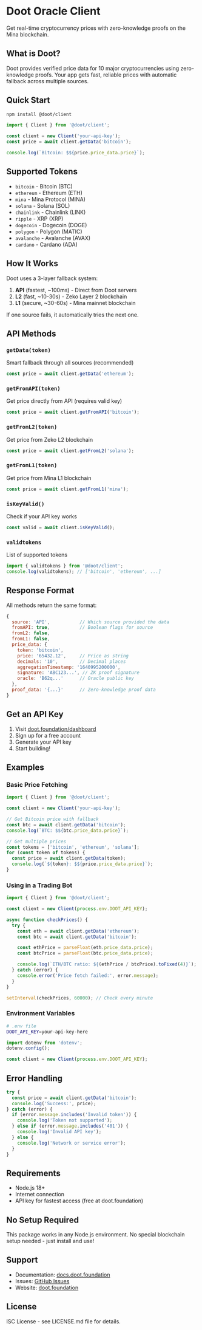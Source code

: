 # Doot Oracle Client

Get real-time cryptocurrency prices with zero-knowledge proofs on the Mina blockchain.

## What is Doot?

Doot provides verified price data for 10 major cryptocurrencies using zero-knowledge proofs. Your app gets fast, reliable prices with automatic fallback across multiple sources.

## Quick Start

```bash
npm install @doot/client
```

```javascript
import { Client } from '@doot/client';

const client = new Client('your-api-key');
const price = await client.getData('bitcoin');

console.log(`Bitcoin: $${price.price_data.price}`);
```

## Supported Tokens

- `bitcoin` - Bitcoin (BTC)
- `ethereum` - Ethereum (ETH)
- `mina` - Mina Protocol (MINA)
- `solana` - Solana (SOL)
- `chainlink` - Chainlink (LINK)
- `ripple` - XRP (XRP)
- `dogecoin` - Dogecoin (DOGE)
- `polygon` - Polygon (MATIC)
- `avalanche` - Avalanche (AVAX)
- `cardano` - Cardano (ADA)

## How It Works

Doot uses a 3-layer fallback system:

1. **API** (fastest, ~100ms) - Direct from Doot servers
2. **L2** (fast, ~10-30s) - Zeko Layer 2 blockchain
3. **L1** (secure, ~30-60s) - Mina mainnet blockchain

If one source fails, it automatically tries the next one.

## API Methods

### `getData(token)`
Smart fallback through all sources (recommended)
```javascript
const price = await client.getData('ethereum');
```

### `getFromAPI(token)`
Get price directly from API (requires valid key)
```javascript
const price = await client.getFromAPI('bitcoin');
```

### `getFromL2(token)`
Get price from Zeko L2 blockchain
```javascript
const price = await client.getFromL2('solana');
```

### `getFromL1(token)`
Get price from Mina L1 blockchain
```javascript
const price = await client.getFromL1('mina');
```

### `isKeyValid()`
Check if your API key works
```javascript
const valid = await client.isKeyValid();
```

### `validtokens`
List of supported tokens
```javascript
import { validtokens } from '@doot/client';
console.log(validtokens); // ['bitcoin', 'ethereum', ...]
```

## Response Format

All methods return the same format:

```javascript
{
  source: 'API',           // Which source provided the data
  fromAPI: true,           // Boolean flags for source
  fromL2: false,
  fromL1: false,
  price_data: {
    token: 'bitcoin',
    price: '65432.12',     // Price as string
    decimals: '10',        // Decimal places
    aggregationTimestamp: '1640995200000',
    signature: 'ABC123...', // ZK proof signature
    oracle: 'B62q...'      // Oracle public key
  },
  proof_data: '{...}'      // Zero-knowledge proof data
}
```

## Get an API Key

1. Visit [doot.foundation/dashboard](https://doot.foundation/dashboard)
2. Sign up for a free account
3. Generate your API key
4. Start building!

## Examples

### Basic Price Fetching
```javascript
import { Client } from '@doot/client';

const client = new Client('your-api-key');

// Get Bitcoin price with fallback
const btc = await client.getData('bitcoin');
console.log(`BTC: $${btc.price_data.price}`);

// Get multiple prices
const tokens = ['bitcoin', 'ethereum', 'solana'];
for (const token of tokens) {
  const price = await client.getData(token);
  console.log(`${token}: $${price.price_data.price}`);
}
```

### Using in a Trading Bot
```javascript
import { Client } from '@doot/client';

const client = new Client(process.env.DOOT_API_KEY);

async function checkPrices() {
  try {
    const eth = await client.getData('ethereum');
    const btc = await client.getData('bitcoin');

    const ethPrice = parseFloat(eth.price_data.price);
    const btcPrice = parseFloat(btc.price_data.price);

    console.log(`ETH/BTC ratio: ${(ethPrice / btcPrice).toFixed(4)}`);
  } catch (error) {
    console.error('Price fetch failed:', error.message);
  }
}

setInterval(checkPrices, 60000); // Check every minute
```

### Environment Variables
```bash
# .env file
DOOT_API_KEY=your-api-key-here
```

```javascript
import dotenv from 'dotenv';
dotenv.config();

const client = new Client(process.env.DOOT_API_KEY);
```

## Error Handling

```javascript
try {
  const price = await client.getData('bitcoin');
  console.log('Success:', price);
} catch (error) {
  if (error.message.includes('Invalid token')) {
    console.log('Token not supported');
  } else if (error.message.includes('401')) {
    console.log('Invalid API key');
  } else {
    console.log('Network or service error');
  }
}
```

## Requirements

- Node.js 18+
- Internet connection
- API key for fastest access (free at doot.foundation)

## No Setup Required

This package works in any Node.js environment. No special blockchain setup needed - just install and use!

## Support

- Documentation: [docs.doot.foundation](https://docs.doot.foundation)
- Issues: [GitHub Issues](https://github.com/Doot-Foundation/npm/issues)
- Website: [doot.foundation](https://doot.foundation)

## License

ISC License - see LICENSE.md file for details.